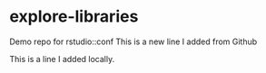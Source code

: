 # explore-libraries
Demo repo for rstudio::conf
This is a new line I added from Github

This is a line I added locally.
